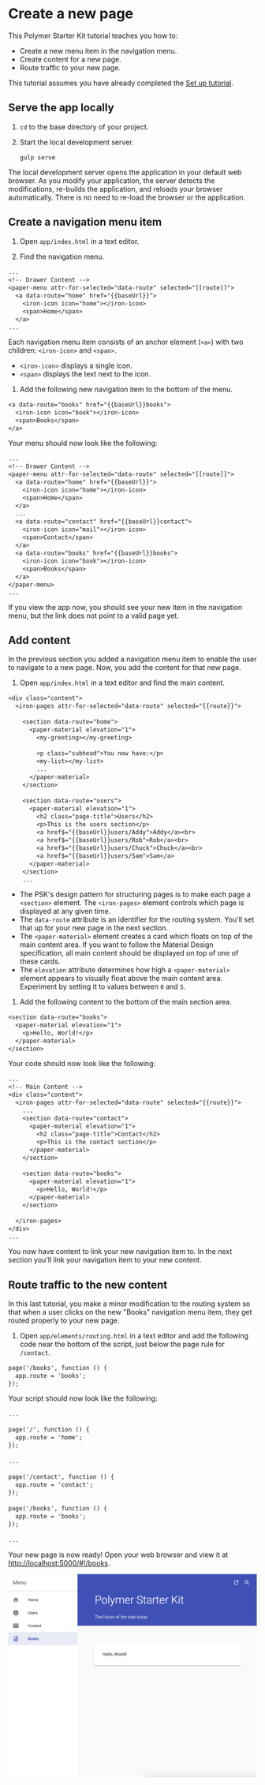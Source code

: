 # Create a new page

This Polymer Starter Kit tutorial teaches you how to:

*   Create a new menu item in the navigation menu.
*   Create content for a new page.
*   Route traffic to your new page.

This tutorial assumes you have already completed the
[Set up tutorial](set-up.md).

## Serve the app locally

1.  `cd` to the base directory of your project.

1.  Start the local development server.

        gulp serve

The local development server opens the application in your default
web browser. As you modify your application, the server detects the
modifications, re-builds the application, and reloads your browser
automatically. There is no need to re-load the browser or the application.

## Create a navigation menu item

1.  Open `app/index.html` in a text editor.

1.  Find the navigation menu.

```
...
<!-- Drawer Content -->
<paper-menu attr-for-selected="data-route" selected="[[route]]">
  <a data-route="home" href="{{baseUrl}}">
    <iron-icon icon="home"></iron-icon>
    <span>Home</span>
  </a>
...
```

Each navigation menu item consists of an anchor element (`<a>`) with two
children: `<iron-icon>` and `<span>`.

*   `<iron-icon>` displays a single icon.
*   `<span>` displays the text next to the icon.

1.  Add the following new navigation item to the bottom of the menu.

```
<a data-route="books" href="{{baseUrl}}books">
  <iron-icon icon="book"></iron-icon>
  <span>Books</span>
</a>
```

Your menu should now look like the following:

```
...
<!-- Drawer Content -->
<paper-menu attr-for-selected="data-route" selected="[[route]]">
  <a data-route="home" href="{{baseUrl}}">
    <iron-icon icon="home"></iron-icon>
    <span>Home</span>
  </a>
  ...
  <a data-route="contact" href="{{baseUrl}}contact">
    <iron-icon icon="mail"></iron-icon>
    <span>Contact</span>
  </a>
  <a data-route="books" href="{{baseUrl}}books">
    <iron-icon icon="book"></iron-icon>
    <span>Books</span>
  </a>
</paper-menu>
...
```

If you view the app now, you should see your new item in the navigation
menu, but the link does not point to a valid page yet.

## Add content

In the previous section you added a navigation menu item to enable the
user to navigate to a new page. Now, you add the content for that new page.

1.  Open `app/index.html` in a text editor and find the main content.

```
<div class="content">
  <iron-pages attr-for-selected="data-route" selected="{{route}}">

    <section data-route="home">
      <paper-material elevation="1">
        <my-greeting></my-greeting>

        <p class="subhead">You now have:</p>
        <my-list></my-list>
        ...
      </paper-material>
    </section>

    <section data-route="users">
      <paper-material elevation="1">
        <h2 class="page-title">Users</h2>
        <p>This is the users section</p>
        <a href$="{{baseUrl}}users/Addy">Addy</a><br>
        <a href$="{{baseUrl}}users/Rob">Rob</a><br>
        <a href$="{{baseUrl}}users/Chuck">Chuck</a><br>
        <a href$="{{baseUrl}}users/Sam">Sam</a>
      </paper-material>
    </section>
    ...
```

*   The PSK's design pattern for structuring pages is to make each page a
    `<section>` element. The `<iron-pages>` element controls which page is
    displayed at any given time.
*   The `data-route` attribute is an identifier for the routing system.
    You'll set that up for your new page in the next section.
*   The `<paper-material>` element creates a card which floats on top of the
    main content area. If you want to follow the Material Design
    specification, all main content should be displayed on top of one of these
    cards.
*   The `elevation` attribute determines how high a `<paper-material>` element
    appears to visually float above the main content area. Experiment by
    setting it to values between `0` and `5`.

1.  Add the following content to the bottom of the main section area.

```
<section data-route="books">
  <paper-material elevation="1">
    <p>Hello, World!</p>
  </paper-material>
</section>
```

Your code should now look like the following:

```
...
<!-- Main Content -->
<div class="content">
  <iron-pages attr-for-selected="data-route" selected="{{route}}">
    ...
    <section data-route="contact">
      <paper-material elevation="1">
        <h2 class="page-title">Contact</h2>
        <p>This is the contact section</p>
      </paper-material>
    </section>

    <section data-route="books">
      <paper-material elevation="1">
        <p>Hello, World!</p>
      </paper-material>
    </section>

  </iron-pages>
</div>
...
```

You now have content to link your new navigation item to. In the
next section you'll link your navigation item to your new content.

## Route traffic to the new content

In this last tutorial, you make a minor modification to the routing system
so that when a user clicks on the new "Books" navigation menu item, they
get routed properly to your new page.

1.  Open `app/elements/routing.html` in a text editor and add the following
    code near the bottom of the script, just below the page rule for
    `/contact`.

```
page('/books', function () {
  app.route = 'books';
});
```

Your script should now look like the following:

```
...

page('/', function () {
  app.route = 'home';
});

...

page('/contact', function () {
  app.route = 'contact';
});

page('/books', function () {
  app.route = 'books';
});

...
```

Your new page is now ready! Open your web browser and view it at
[http://localhost:5000/#!/books](http://localhost:5000/#!/books).

![Example of new page](psk-tutorial-books-page.png)
